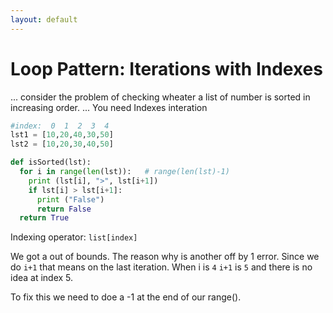 ```yaml
---
layout: default
---
```

# Loop Pattern: Iterations with Indexes
... consider the problem of checking wheater a list of number is sorted in increasing order. ... You need Indexes interation

```python
#index:  0  1  2  3  4
lst1 = [10,20,40,30,50]
lst2 = [10,20,30,40,50]

def isSorted(lst):
  for i in range(len(lst)):   # range(len(lst)-1)
    print (lst[i], ">", lst[i+1])
    if lst[i] > lst[i+1]:
      print ("False")
      return False
  return True
 ````
Indexing operator: `list[index]`

 We got a out of bounds. The reason why is another off by 1 error. Since we do `i+1` that means on the last iteration. When i is `4` `i+1` is `5` and there is no idea at index 5.

 To fix this we need to doe a -1 at the end of our range().

